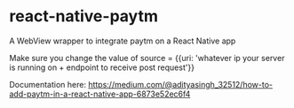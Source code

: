 # react-native-paytm
A WebView wrapper to integrate paytm on a React Native app


Make sure you change the value of source = {{uri: 'whatever ip your server is running on + endpoint to receive post request'}}

Documentation here: https://medium.com/@adityasingh_32512/how-to-add-paytm-in-a-react-native-app-6873e52ec6f4
